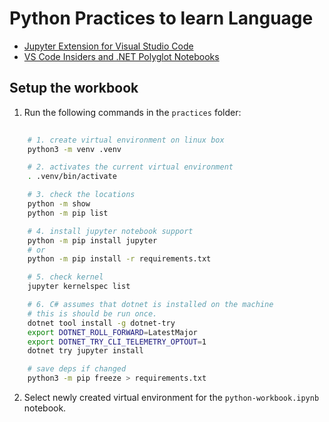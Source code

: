 # Python Practices to learn Language

- [Jupyter Extension for Visual Studio Code](https://marketplace.visualstudio.com/items?itemName=ms-toolsai.jupyter)
- [VS Code Insiders and .NET Polyglot Notebooks](https://devblogs.microsoft.com/dotnet/net-interactive-preview-3-vs-code-insiders-and-polyglot-notebooks/)

## Setup the workbook

1. Run the following commands in the `practices` folder:

```bash
    
    # 1. create virtual environment on linux box
    python3 -m venv .venv

    # 2. activates the current virtual environment
    . .venv/bin/activate

    # 3. check the locations
    python -m show
    python -m pip list

    # 4. install jupyter notebook support
    python -m pip install jupyter
    # or
    python -m pip install -r requirements.txt

    # 5. check kernel
    jupyter kernelspec list

    # 6. C# assumes that dotnet is installed on the machine
    # this is should be run once.
    dotnet tool install -g dotnet-try
    export DOTNET_ROLL_FORWARD=LatestMajor
    export DOTNET_TRY_CLI_TELEMETRY_OPTOUT=1
    dotnet try jupyter install

    # save deps if changed
    python3 -m pip freeze > requirements.txt
```

2. Select newly created virtual environment for the `python-workbook.ipynb` notebook.